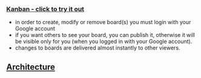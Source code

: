 ### [Kanban - click to try it out](https://dmibod.github.io/kanban-ui/)

* in order to create, modify or remove board(s) you must login with your Google account
* if you want others to see your board, you can publish it, otherwise it will be visible only for you (when you logged in with your Google account).
* changes to boards are delivered almost instantly to other viewers.

## [Architecture](https://www.draw.io/?lightbox=1&highlight=0000ff&edit=_blank&layers=1&nav=1&title=kanban-overview.html#Uhttps%3A%2F%2Fdrive.google.com%2Fuc%3Fid%3D1-IE9Vru5Vs3sAgcKoh9mQOlP3p4KNKEd%26export%3Ddownload)
